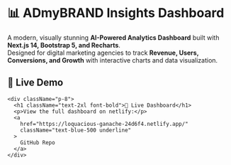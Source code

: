 # 📊 ADmyBRAND Insights Dashboard

A modern, visually stunning **AI-Powered Analytics Dashboard** built with **Next.js 14, Bootstrap 5, and Recharts**.  
Designed for digital marketing agencies to track **Revenue, Users, Conversions, and Growth** with interactive charts and data visualization.
## 🚀 Live Demo
    <div className="p-8">
      <h1 className="text-2xl font-bold">📑 Live Dashboard</h1>
      <p>View the full dashboard on netlify:</p>
      <a
        href="https://loquacious-ganache-24d6f4.netlify.app/"
        className="text-blue-500 underline"
      >
        GitHub Repo
      </a>
    </div>

